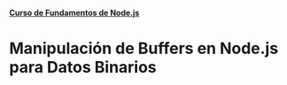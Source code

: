 **[Curso de Fundamentos de Node.js](./../README.MD)**
# Manipulación de Buffers en Node.js para Datos Binarios